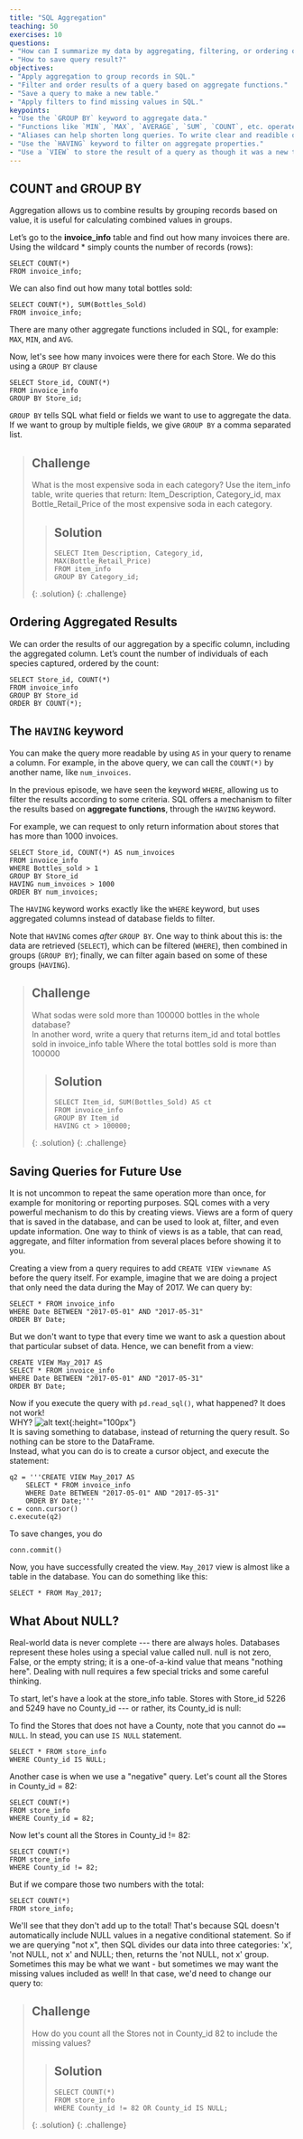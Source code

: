 ```yaml
---
title: "SQL Aggregation"
teaching: 50
exercises: 10
questions:
- "How can I summarize my data by aggregating, filtering, or ordering query results?"
- "How to save query result?"
objectives:
- "Apply aggregation to group records in SQL."
- "Filter and order results of a query based on aggregate functions."
- "Save a query to make a new table."
- "Apply filters to find missing values in SQL."
keypoints:
- "Use the `GROUP BY` keyword to aggregate data."
- "Functions like `MIN`, `MAX`, `AVERAGE`, `SUM`, `COUNT`, etc. operate on aggregated data."
- "Aliases can help shorten long queries. To write clear and readible queries, use the `AS` keyword when creating aliases."
- "Use the `HAVING` keyword to filter on aggregate properties."
- "Use a `VIEW` to store the result of a query as though it was a new table."
---
```


## COUNT and GROUP BY

Aggregation allows us to combine results by grouping records based on value, it is useful for calculating combined values in groups.  

Let’s go to the **invoice_info** table and find out how many invoices there are.
Using the wildcard * simply counts the number of records (rows):

    SELECT COUNT(*)
    FROM invoice_info;

We can also find out how many total bottles sold:

    SELECT COUNT(*), SUM(Bottles_Sold)
    FROM invoice_info;

There are many other aggregate functions included in SQL, for example:
`MAX`, `MIN`, and `AVG`.

Now, let's see how many invoices were there for each Store. We do this
using a `GROUP BY` clause

    SELECT Store_id, COUNT(*)
    FROM invoice_info
    GROUP BY Store_id;

`GROUP BY` tells SQL what field or fields we want to use to aggregate the data.
If we want to group by multiple fields, we give `GROUP BY` a comma separated list.

> ## Challenge
>
> What is the most expensive soda in each category? 
> Use the item_info table, write queries that return:
> Item_Description, Category_id, max Bottle_Retail_Price 
> of the most expensive soda in each category.  
> 
>> ## Solution
>>
>> ```
>> SELECT Item_Description, Category_id, MAX(Bottle_Retail_Price)
>> FROM item_info
>> GROUP BY Category_id;
>> 
>> ```
> {: .solution}
{: .challenge}

## Ordering Aggregated Results

We can order the results of our aggregation by a specific column, including
the aggregated column.  Let’s count the number of individuals of each
species captured, ordered by the count:

    SELECT Store_id, COUNT(*)
    FROM invoice_info
    GROUP BY Store_id
    ORDER BY COUNT(*);

## The `HAVING` keyword

You can make the query more readable by using `AS` in your query to rename a column. 
For example, in the above query, we can call the `COUNT(*)` by another name, like
`num_invoices`. 

In the previous episode, we have seen the keyword `WHERE`, allowing us to
filter the results according to some criteria. SQL offers a mechanism to
filter the results based on **aggregate functions**, through the `HAVING` keyword.

For example, we can request to only return information
about stores that has more than 1000 invoices. 

    SELECT Store_id, COUNT(*) AS num_invoices
    FROM invoice_info
    WHERE Bottles_sold > 1
    GROUP BY Store_id
    HAVING num_invoices > 1000
    ORDER BY num_invoices;

The `HAVING` keyword works exactly like the `WHERE` keyword, but uses
aggregated columns instead of database fields to filter.

Note that `HAVING` comes *after* `GROUP BY`. One way to
think about this is: the data are retrieved (`SELECT`), which can be filtered
(`WHERE`), then combined in groups (`GROUP BY`); finally, we can filter again based on some
of these groups (`HAVING`).

> ## Challenge
>
> What sodas were sold more than 100000 bottles in the whole database?  
> In another word, write a query that returns item_id and total bottles sold in invoice_info table
> Where the total bottles sold is more than 100000
> 
>> ## Solution
>>
>> ```
>> SELECT Item_id, SUM(Bottles_Sold) AS ct
>> FROM invoice_info
>> GROUP BY Item_id
>> HAVING ct > 100000;
>> 
>> ```
> {: .solution}
{: .challenge}

## Saving Queries for Future Use

It is not uncommon to repeat the same operation more than once, for example
for monitoring or reporting purposes. SQL comes with a very powerful mechanism
to do this by creating views. Views are a form of query that is saved in the database,
and can be used to look at, filter, and even update information. One way to
think of views is as a table, that can read, aggregate, and filter information
from several places before showing it to you.

Creating a view from a query requires to add `CREATE VIEW viewname AS`
before the query itself. For example, imagine that we are doing a project that only need 
the data during the May of 2017. We can query by: 

    SELECT * FROM invoice_info
    WHERE Date BETWEEN "2017-05-01" AND "2017-05-31"
    ORDER BY Date;

But we don't want to type that every time we want to ask a
question about that particular subset of data. Hence, we can benefit from a view:

    CREATE VIEW May_2017 AS
    SELECT * FROM invoice_info
    WHERE Date BETWEEN "2017-05-01" AND "2017-05-31"
    ORDER BY Date;

Now if you execute the query with `pd.read_sql()`, what happened? It does not work! <br>
WHY? 
![alt text](../img/q.png){:height="100px"} <br>
It is saving something to database, instead of returning the query result. So nothing can be store to the DataFrame.<br>
Instead, what you can do is to create a cursor object, and execute the statement:  
```
q2 = '''CREATE VIEW May_2017 AS
    SELECT * FROM invoice_info
    WHERE Date BETWEEN "2017-05-01" AND "2017-05-31"
    ORDER BY Date;'''
c = conn.cursor()
c.execute(q2)
```  
To save changes, you do
```
conn.commit() 
```

Now, you have successfully created the view. `May_2017` view is almost like a table in the database. You can do something like this:  
```
SELECT * FROM May_2017;
```

## What About NULL?

Real-world data is never complete --- there are always holes. Databases represent these holes using a special value called null. null is not zero, False, or the empty string; it is a one-of-a-kind value that means "nothing here". Dealing with null requires a few special tricks and some careful thinking.

To start, let's have a look at the store_info table. Stores with Store_id 5226 and 5249 have no County_id --- or rather, its County_id is null:

To find the Stores that does not have a County, note that you cannot do `== NULL`. In stead, you can use `IS NULL` statement. 

```
SELECT * FROM store_info 
WHERE COunty_id IS NULL;
```

Another case is when we use a "negative" query.  Let's count all the Stores in County_id = 82:

    SELECT COUNT(*) 
    FROM store_info 
    WHERE County_id = 82;

Now let's count all the Stores in County_id != 82:

    SELECT COUNT(*) 
    FROM store_info 
    WHERE County_id != 82;

But if we compare those two numbers with the total:

    SELECT COUNT(*)
    FROM store_info;

We'll see that they don't add up to the total! That's because SQL
doesn't automatically include NULL values in a negative conditional
statement.  So if we are querying "not x", then SQL divides our data
into three categories: 'x', 'not NULL, not x' and NULL; then,
returns the 'not NULL, not x' group. Sometimes this may be what we want -
but sometimes we may want the missing values included as well! In that
case, we'd need to change our query to:

> ## Challenge
>
> How do you count all the Stores not in County_id 82 to include the missing values?
> 
>> ## Solution
>>
>> ```
>> SELECT COUNT(*) 
>> FROM store_info 
>> WHERE County_id != 82 OR County_id IS NULL;
>> 
>> ```
> {: .solution}
{: .challenge}

